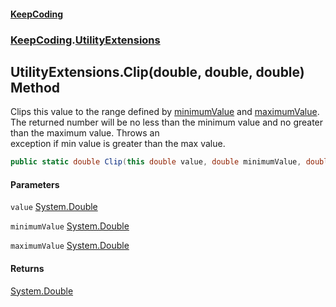 #### [KeepCoding](index.md 'index')
### [KeepCoding](KeepCoding.md 'KeepCoding').[UtilityExtensions](UtilityExtensions.md 'KeepCoding.UtilityExtensions')
## UtilityExtensions.Clip(double, double, double) Method
Clips this value to the range defined by [minimumValue](UtilityExtensions.Clip.mSYF5C+GQxgX.TbejVsJwA.md#KeepCoding.UtilityExtensions.Clip(double.double.double).minimumValue 'KeepCoding.UtilityExtensions.Clip(double, double, double).minimumValue') and [maximumValue](UtilityExtensions.Clip.mSYF5C+GQxgX.TbejVsJwA.md#KeepCoding.UtilityExtensions.Clip(double.double.double).maximumValue 'KeepCoding.UtilityExtensions.Clip(double, double, double).maximumValue').  
The returned number will be no less than the minimum value and no greater than the maximum value. Throws an  
exception if min value is greater than the max value.
```csharp
public static double Clip(this double value, double minimumValue, double maximumValue);
```
#### Parameters
<a name='KeepCoding.UtilityExtensions.Clip(double.double.double).value'></a>
`value` [System.Double](https://docs.microsoft.com/en-us/dotnet/api/System.Double 'System.Double')  
  
<a name='KeepCoding.UtilityExtensions.Clip(double.double.double).minimumValue'></a>
`minimumValue` [System.Double](https://docs.microsoft.com/en-us/dotnet/api/System.Double 'System.Double')  
  
<a name='KeepCoding.UtilityExtensions.Clip(double.double.double).maximumValue'></a>
`maximumValue` [System.Double](https://docs.microsoft.com/en-us/dotnet/api/System.Double 'System.Double')  
  
#### Returns
[System.Double](https://docs.microsoft.com/en-us/dotnet/api/System.Double 'System.Double')  
